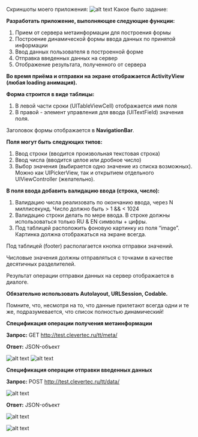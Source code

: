 Скриншоты моего приложения:
![alt text](https://drive.google.com/uc?export=download&confirm=no_antivirus&id=1k9_g0JnN6T1ahzT-MR2aimBY4L0SoIzX)
Какое было задание:

**Разработать приложение, выполняющее следующие функции:**

1. Прием от сервера метаинформации для построения формы
2. Построение динамической формы ввода данных по принятой информации
3. Ввод данных пользователя в построенной форме
4. Отправка введенных данных на сервер
5. Отображение результата, полученного от сервера 

**Во время приёма и отправки на экране отображается ActivityView (любая loading анимация).**

**Форма строится в виде таблицы:**

1. В левой части сроки (UITableViewCell) отображается имя поля 
2. В правой - элемент управления для ввода (UITextField) значения поля.

Заголовок формы отображается в **NavigationBar**.

**Поля могут быть следующих типов:**

1. Ввод строки (вводится произвольная текстовая строка)
2. Ввод числа (вводится целое или дробное число)
3. Выбор значения (выбирается одно значение из списка возможных). Можно как UIPickerView, так и открытием отдельного UIViewController (желательно).

**В поля ввода добавить валидацию ввода (строка, число):**

1. Валидацию числа реализовать по окончанию ввода, через N миллисекунд. Число должно быть > 1 && < 1024
2. Валидацию строки делать по мере ввода. В строке должны использоваться только RU & EN символы + цифры.
3. Под таблицей расположить фоновую картинку из поля “image”. Картинка должна отображаться на экране всегда.

Под таблицей (footer) располагается кнопка отправки значений.

Числовые значения должны отправляться с точками в качестве десятичных разделителей.

Результат операции отправки данных на сервер отображается в диалоге.

**Обязательно использовать Autolayout, URLSession, Codable.**

Помните, что, несмотря на то, что данные прилетают всегда одни и те же, подразумевается, что список полностью динамический!

**Спецификация операции получения метаинформации**

**Запрос:** GET http://test.clevertec.ru/tt/meta/

**Ответ:** JSON-объект

![alt text](https://drive.google.com/uc?export=download&confirm=no_antivirus&id=1-hXJW4wru5v4wJE5UeqT7kxHlGr8NtnL)
![alt text](https://drive.google.com/uc?export=download&confirm=no_antivirus&id=1z4adImg8CBDsIUoQYAyAoC18u9fdtGDC)

**Спецификация операции отправки введенных данных**

**Запрос:** POST http://test.clevertec.ru/tt/data/

![alt text](https://drive.google.com/uc?export=download&confirm=no_antivirus&id=12ONFu4Pacar1Wm7wS7IeUPPopu0hmUMp)

**Ответ:** JSON-объект

![alt text](https://drive.google.com/uc?export=download&confirm=no_antivirus&id=1una2Gqn2UBlrJhYazSE9PXlJq-SsBSCf)

![alt text](https://drive.google.com/uc?export=download&confirm=no_antivirus&id=1JOgi6RW1kDvRIK1CSVgv9uRV6MedS1QE)
